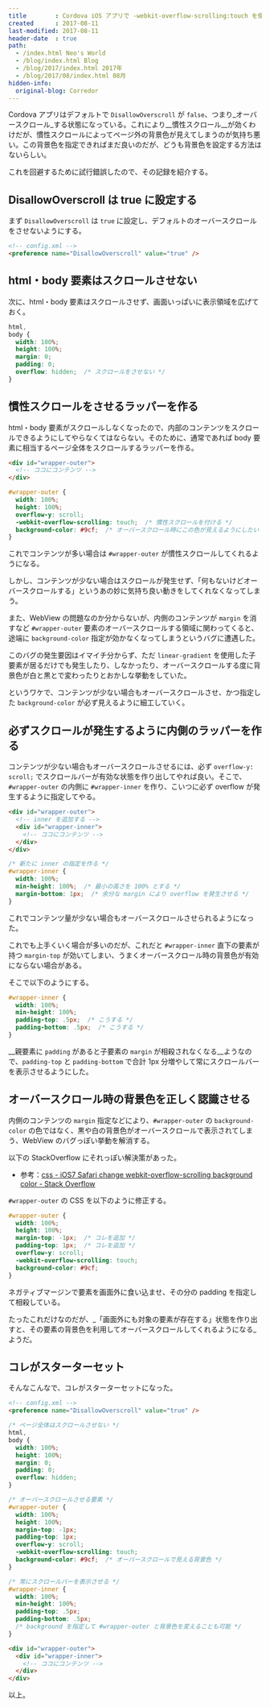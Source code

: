 ```yaml
---
title        : Cordova iOS アプリで -webkit-overflow-scrolling:touch を使った時の備忘録
created      : 2017-08-11
last-modified: 2017-08-11
header-date  : true
path:
  - /index.html Neo's World
  - /blog/index.html Blog
  - /blog/2017/index.html 2017年
  - /blog/2017/08/index.html 08月
hidden-info:
  original-blog: Corredor
---
```


Cordova アプリはデフォルトで `DisallowOverscroll` が `false`、つまり_オーバースクロール_する状態になっている。これにより__慣性スクロール__が効くわけだが、慣性スクロールによってページ外の背景色が見えてしまうのが気持ち悪い。この背景色を指定できればまだ良いのだが、どうも背景色を設定する方法はないらしい。

これを回避するために試行錯誤したので、その記録を紹介する。

## DisallowOverscroll は true に設定する

まず `DisallowOverscroll` は `true` に設定し、デフォルトのオーバースクロールをさせないようにする。

```html
<!-- config.xml -->
<preference name="DisallowOverscroll" value="true" />
```

## html・body 要素はスクロールさせない

次に、html・body 要素はスクロールさせず、画面いっぱいに表示領域を広げておく。

```css
html,
body {
  width: 100%;
  height: 100%;
  margin: 0;
  padding: 0;
  overflow: hidden;  /* スクロールをさせない */
}
```

## 慣性スクロールをさせるラッパーを作る

html・body 要素がスクロールしなくなったので、内部のコンテンツをスクロールできるようにしてやらなくてはならない。そのために、通常であれば body 要素に相当するページ全体をスクロールするラッパーを作る。

```html
<div id="wrapper-outer">
  <!-- ココにコンテンツ -->
</div>
```

```css
#wrapper-outer {
  width: 100%;
  height: 100%;
  overflow-y: scroll;
  -webkit-overflow-scrolling: touch;  /* 慣性スクロールを付ける */
  background-color: #9cf;  /* オーバースクロール時にこの色が見えるようにしたい */
}
```

これでコンテンツが多い場合は `#wrapper-outer` が慣性スクロールしてくれるようになる。

しかし、コンテンツが少ない場合はスクロールが発生せず、「何もないけどオーバースクロールする」というあの妙に気持ち良い動きをしてくれなくなってしまう。

また、WebView の問題なのか分からないが、内側のコンテンツが `margin` を消すなど `#wrapper-outer` 要素のオーバースクロールする領域に関わってくると、途端に `background-color` 指定が効かなくなってしまうというバグに遭遇した。

このバグの発生要因はイマイチ分からず、ただ `linear-gradient` を使用した子要素が居るだけでも発生したり、しなかったり、オーバースクロールする度に背景色が白と黒とで変わったりとおかしな挙動をしていた。

というワケで、コンテンツが少ない場合もオーバースクロールさせ、かつ指定した `background-color` が必ず見えるように細工していく。

## 必ずスクロールが発生するように内側のラッパーを作る

コンテンツが少ない場合もオーバースクロールさせるには、必ず `overflow-y: scroll;` でスクロールバーが有効な状態を作り出してやれば良い。そこで、`#wrapper-outer` の内側に `#wrapper-inner` を作り、こいつに必ず overflow が発生するように指定してやる。

```html
<div id="wrapper-outer">
  <!-- inner を追加する -->
  <div id="wrapper-inner">
    <!-- ココにコンテンツ -->
  </div>
</div>
```

```css
/* 新たに inner の指定を作る */
#wrapper-inner {
  width: 100%;
  min-height: 100%;  /* 最小の高さを 100% とする */
  margin-bottom: 1px;  /* 余分な margin により overflow を発生させる */
}
```

これでコンテンツ量が少ない場合もオーバースクロールさせられるようになった。

これでも上手くいく場合が多いのだが、これだと `#wrapper-inner` 直下の要素が持つ `margin-top` が効いてしまい、うまくオーバースクロール時の背景色が有効にならない場合がある。

そこで以下のようにする。

```css
#wrapper-inner {
  width: 100%;
  min-height: 100%;
  padding-top: .5px;  /* こうする */
  padding-bottom: .5px;  /* こうする */
}
```

__親要素に `padding` があると子要素の `margin` が相殺されなくなる__ようなので、`padding-top` と `padding-bottom` で合計 1px 分増やして常にスクロールバーを表示させるようにした。

## オーバースクロール時の背景色を正しく認識させる

内側のコンテンツの `margin` 指定などにより、`#wrapper-outer` の `background-color` の色ではなく、黒や白の背景色がオーバースクロールで表示されてしまう、WebView のバグっぽい挙動を解消する。

以下の StackOverflow にそれっぽい解決策があった。

- 参考：[css - iOS7 Safari change webkit-overflow-scrolling background color - Stack Overflow](https://stackoverflow.com/questions/21756467/ios7-safari-change-webkit-overflow-scrolling-background-color)

`#wrapper-outer` の CSS を以下のように修正する。

```css
#wrapper-outer {
  width: 100%;
  height: 100%;
  margin-top: -1px;  /* コレを追加 */
  padding-top: 1px;  /* コレを追加 */
  overflow-y: scroll;
  -webkit-overflow-scrolling: touch;
  background-color: #9cf;
}
```

ネガティブマージンで要素を画面外に食い込ませ、その分の padding を指定して相殺している。

たったこれだけなのだが、_「画面外にも対象の要素が存在する」状態を作り出すと、その要素の背景色を利用してオーバースクロールしてくれるようになる_ようだ。

## コレがスターターセット

そんなこんなで、コレがスターターセットになった。

```html
<!-- config.xml -->
<preference name="DisallowOverscroll" value="true" />
```

```css
/* ページ全体はスクロールさせない */
html,
body {
  width: 100%;
  height: 100%;
  margin: 0;
  padding: 0;
  overflow: hidden;
}

/* オーバースクロールさせる要素 */
#wrapper-outer {
  width: 100%;
  height: 100%;
  margin-top: -1px;
  padding-top: 1px;
  overflow-y: scroll;
  -webkit-overflow-scrolling: touch;
  background-color: #9cf;  /* オーバースクロールで見える背景色 */
}

/* 常にスクロールバーを表示させる */
#wrapper-inner {
  width: 100%;
  min-height: 100%;
  padding-top: .5px;
  padding-bottom: .5px;
  /* background を指定して #wrapper-outer と背景色を変えることも可能 */
}
```

```html
<div id="wrapper-outer">
  <div id="wrapper-inner">
    <!-- ココにコンテンツ -->
  </div>
</div>
```

以上。
